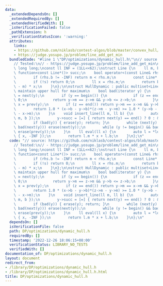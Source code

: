 ```yaml
---
data:
  _extendedDependsOn: []
  _extendedRequiredBy: []
  _extendedVerifiedWith: []
  _isVerificationFailed: false
  _pathExtension: h
  _verificationStatusIcon: ':warning:'
  attributes:
    links:
    - https://github.com/niklasb/contest-algos/blob/master/convex_hull/dynamic.cpp
    - https://judge.yosupo.jp/problem/line_add_get_min
  bundledCode: "#line 1 \"DP/optimizations/dynamic_hull.h\"\n// source: https://github.com/niklasb/contest-algos/blob/master/convex_hull/dynamic.cpp\n\
    // Tested:\n// - https://judge.yosupo.jp/problem/line_add_get_min\nusing ll =\
    \ long long;\nconst ll INF = (1LL<<62);\nstruct Line {\n    ll m, b;\n    mutable\
    \ function<const Line*()> succ;\n    bool operator<(const Line& rhs) const {\n\
    \        if (rhs.b != -INF) return m < rhs.m;\n        const Line* s = succ();\n\
    \        if (!s) return 0;\n        ll x = rhs.m;\n        return b - s->b < (s->m\
    \ - m) * x;\n    }\n};\n\nstruct HullDynamic : public multiset<Line> { // will\
    \ maintain upper hull for maximum\n    bool bad(iterator y) {\n        auto z\
    \ = next(y);\n        if (y == begin()) {\n            if (z == end()) return\
    \ 0;\n            return y->m == z->m && y->b <= z->b;\n        }\n        auto\
    \ x = prev(y);\n        if (z == end()) return y->m == x->m && y->b <= x->b;\n\
    \        return 1.0 * (x->b - y->b)*(z->m - y->m) >= 1.0 * (y->b - z->b)*(y->m\
    \ - x->m);\n    }\n    void insert_line(ll m, ll b) {\n        auto y = insert({\
    \ m, b });\n        y->succ = [=] { return next(y) == end() ? 0 : &*next(y); };\n\
    \        if (bad(y)) { erase(y); return; }\n        while (next(y) != end() &&\
    \ bad(next(y))) erase(next(y));\n        while (y != begin() && bad(prev(y)))\
    \ erase(prev(y));\n    }\n    ll eval(ll x) {\n        auto l = *lower_bound((Line)\
    \ { x, -INF });\n        return l.m * x + l.b;\n    }\n};\n"
  code: "// source: https://github.com/niklasb/contest-algos/blob/master/convex_hull/dynamic.cpp\n\
    // Tested:\n// - https://judge.yosupo.jp/problem/line_add_get_min\nusing ll =\
    \ long long;\nconst ll INF = (1LL<<62);\nstruct Line {\n    ll m, b;\n    mutable\
    \ function<const Line*()> succ;\n    bool operator<(const Line& rhs) const {\n\
    \        if (rhs.b != -INF) return m < rhs.m;\n        const Line* s = succ();\n\
    \        if (!s) return 0;\n        ll x = rhs.m;\n        return b - s->b < (s->m\
    \ - m) * x;\n    }\n};\n\nstruct HullDynamic : public multiset<Line> { // will\
    \ maintain upper hull for maximum\n    bool bad(iterator y) {\n        auto z\
    \ = next(y);\n        if (y == begin()) {\n            if (z == end()) return\
    \ 0;\n            return y->m == z->m && y->b <= z->b;\n        }\n        auto\
    \ x = prev(y);\n        if (z == end()) return y->m == x->m && y->b <= x->b;\n\
    \        return 1.0 * (x->b - y->b)*(z->m - y->m) >= 1.0 * (y->b - z->b)*(y->m\
    \ - x->m);\n    }\n    void insert_line(ll m, ll b) {\n        auto y = insert({\
    \ m, b });\n        y->succ = [=] { return next(y) == end() ? 0 : &*next(y); };\n\
    \        if (bad(y)) { erase(y); return; }\n        while (next(y) != end() &&\
    \ bad(next(y))) erase(next(y));\n        while (y != begin() && bad(prev(y)))\
    \ erase(prev(y));\n    }\n    ll eval(ll x) {\n        auto l = *lower_bound((Line)\
    \ { x, -INF });\n        return l.m * x + l.b;\n    }\n};\n"
  dependsOn: []
  isVerificationFile: false
  path: DP/optimizations/dynamic_hull.h
  requiredBy: []
  timestamp: '2022-12-26 18:06:15+08:00'
  verificationStatus: LIBRARY_NO_TESTS
  verifiedWith: []
documentation_of: DP/optimizations/dynamic_hull.h
layout: document
redirect_from:
- /library/DP/optimizations/dynamic_hull.h
- /library/DP/optimizations/dynamic_hull.h.html
title: DP/optimizations/dynamic_hull.h
---
```

